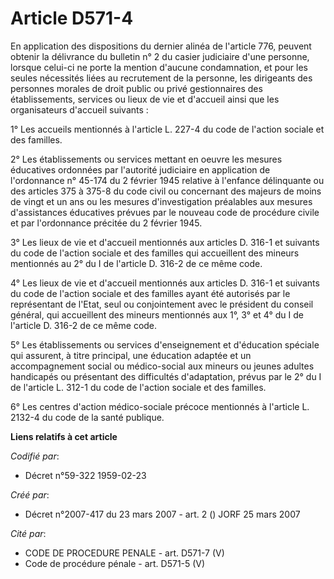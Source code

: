 # Article D571-4

En application des dispositions du dernier alinéa de l'article 776, peuvent obtenir la délivrance du bulletin n° 2 du casier
judiciaire d'une personne, lorsque celui-ci ne porte la mention d'aucune condamnation, et pour les seules nécessités liées au
recrutement de la personne, les dirigeants des personnes morales de droit public ou privé gestionnaires des établissements,
services ou lieux de vie et d'accueil ainsi que les organisateurs d'accueil suivants :

1° Les accueils mentionnés à l'article L. 227-4 du code de l'action sociale et des familles.

2° Les établissements ou services mettant en oeuvre les mesures éducatives ordonnées par l'autorité judiciaire en application
de l'ordonnance n° 45-174 du 2 février 1945 relative à l'enfance délinquante ou des articles 375 à 375-8 du code civil ou
concernant des majeurs de moins de vingt et un ans ou les mesures d'investigation préalables aux mesures d'assistances
éducatives prévues par le nouveau code de procédure civile et par l'ordonnance précitée du 2 février 1945.

3° Les lieux de vie et d'accueil mentionnés aux articles D. 316-1 et suivants du code de l'action sociale et des familles qui
accueillent des mineurs mentionnés au 2° du I de l'article D. 316-2 de ce même code.

4° Les lieux de vie et d'accueil mentionnés aux articles D. 316-1 et suivants du code de l'action sociale et des familles
ayant été autorisés par le représentant de l'Etat, seul ou conjointement avec le président du conseil général, qui
accueillent des mineurs mentionnés aux 1°, 3° et 4° du I de l'article D. 316-2 de ce même code.

5° Les établissements ou services d'enseignement et d'éducation spéciale qui assurent, à titre principal, une éducation
adaptée et un accompagnement social ou médico-social aux mineurs ou jeunes adultes handicapés ou présentant des difficultés
d'adaptation, prévus par le 2° du I de l'article L. 312-1 du code de l'action sociale et des familles.

6° Les centres d'action médico-sociale précoce mentionnés à l'article L. 2132-4 du code de la santé publique.

**Liens relatifs à cet article**

_Codifié par_:

  - Décret n°59-322 1959-02-23

_Créé par_:

  - Décret n°2007-417 du 23 mars 2007 - art. 2 () JORF 25 mars 2007

_Cité par_:

  - CODE DE PROCEDURE PENALE - art. D571-7 (V)
  - Code de procédure pénale - art. D571-5 (V)
